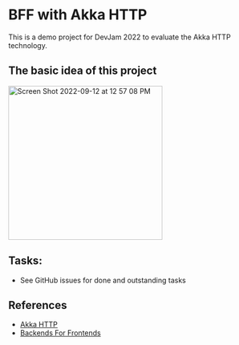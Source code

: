 # BFF with Akka HTTP
This is a demo project for DevJam 2022 to evaluate the Akka HTTP technology. 

## The basic idea of this project
<img width="307" alt="Screen Shot 2022-09-12 at 12 57 08 PM" src="https://user-images.githubusercontent.com/9009178/189712726-3e1d8ff3-533f-4654-ab0a-e07d9266e759.png">

## Tasks:

- See GitHub issues for done and outstanding tasks

## References

- [Akka HTTP](https://doc.akka.io/docs/akka-http/current/index.html)
- [Backends For Frontends](https://samnewman.io/patterns/architectural/bff/)